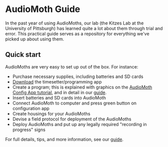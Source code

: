 # AudioMoth Guide

In the past year of using AudioMoths, our lab (the Kitzes Lab at the University of Pittsburgh) has learned quite a lot about them through trial and error. This practical guide serves as a repository for everything we've picked up about using them.


## Quick start

AudioMoths are very easy to set up out of the box. For instance:

* Purchase necessary supplies, including batteries and SD cards
* [Download](https://www.openacousticdevices.info/config) the timesetter/programming app 
* Create a program; this is explained with graphics on the [AudioMoth Config App tutorial](https://www.openacousticdevices.info/config-app-guide), and in detail in our [guide](https://github.com/rhine3/audiomoth-guide/blob/master/guide.md).
* Insert batteries and SD cards into AudioMoth
* Connect AudioMoth to computer and press green button on configuration app
* Create housings for your AudioMoths
* Devise a field protocol for deployment of the AudioMoths
* Deploy AudioMoths and put up any legally required "recording in progress" signs

For full details, tips, and more information, see our [guide](https://github.com/rhine3/audiomoth-guide/blob/master/guide.md).
